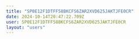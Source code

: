 ```yaml
---
title: "SP0E12F1DTFF58BKCFS6ZAR2XVD625JAKTJFE0CR"
date: 2024-10-14T20:47:22.709Z
user: SP0E12F1DTFF58BKCFS6ZAR2XVD625JAKTJFE0CR
layout: "users"
---
```

    